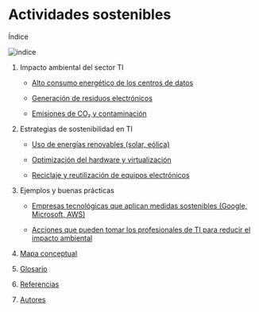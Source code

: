 # Actividades sostenibles

Índice

![indice](img/)

1. Impacto ambiental del sector TI

   - [Alto consumo energético de los centros de datos](altoconsumo.md)

   - [Generación de residuos electrónicos](generacionResiduos.md)

   - [Emisiones de CO₂ y contaminación](emisiones.md)


2. Estrategias de sostenibilidad en TI

    - [Uso de energías renovables (solar, eólica)](energiasRenovables.md)

    - [Optimización del hardware y virtualización](optimizacion.md)

    - [Reciclaje y reutilización de equipos electrónicos](reciclaje.md)

3. Ejemplos y buenas prácticas

   - [Empresas tecnológicas que aplican medidas sostenibles (Google, Microsoft, AWS)](empresas.md)

   - [Acciones que pueden tomar los profesionales de TI para reducir el impacto ambiental](acciones.md)

4. [Mapa conceptual](mapaConceptual.md)

5. [Glosario](glosario.md)

6. [Referencias](referencias.md)

7. [Autores](autores.md)
